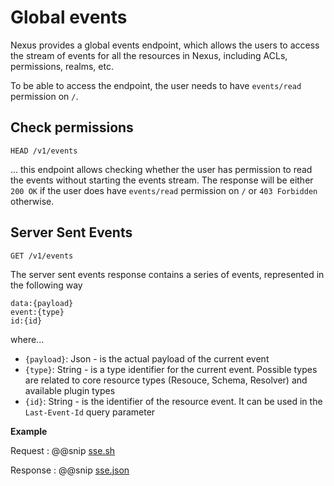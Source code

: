 # Global events 

Nexus provides a global events endpoint, which allows the users to access the stream of events for all the resources in Nexus,
including ACLs, permissions, realms, etc.


To be able to access the endpoint, the user needs to have `events/read` permission on `/`.


## Check permissions

```
HEAD /v1/events
```
... this endpoint allows checking whether the user has permission to read the events without starting the events stream.
The response will be either `200 OK` if the user does have `events/read` permission on `/` or `403 Forbidden` otherwise.

## Server Sent Events

```
GET /v1/events
```

The server sent events response contains a series of events, represented in the following way

```
data:{payload}
event:{type}
id:{id}
```

where...

- `{payload}`: Json - is the actual payload of the current event
- `{type}`: String - is a type identifier for the current event. Possible types are related to core resource types (Resouce, Schema, Resolver) and available plugin types
- `{id}`: String - is the identifier of the resource event. It can be used in the `Last-Event-Id` query parameter


**Example**

Request
:   @@snip [sse.sh](assets/events/sse.sh)

Response
:   @@snip [sse.json](assets/events/sse.json)




